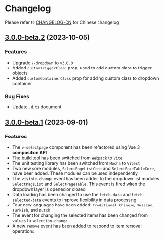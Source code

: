 # Changelog

Please refer to [CHANGELOG-CN](CHANGELOG-CN.md) for Chinese changelog

## [3.0.0-beta.2](https://github.com/TerryZ/v-selectpage/compare/v3.0.0-beta.1...v3.0.0-beta.2) (2023-10-05)

### Features

- Upgrade `v-dropdown` to `v3.0.0`
- Added `customTriggerClass` prop, used to add custom class to trigger objects
- Added `customContainerClass` prop for adding custom class to dropdown container

### Bug Fixes

- Update `.d.ts` document

## [3.0.0-beta.1](https://github.com/TerryZ/v-selectpage) (2023-09-01)

### Features

- The `v-selectpage` component has been refactored using Vue 3 **composition API**
- The build tool has been switched from `Webpack` to `Vite`
- The unit testing library has been switched from `Mocha` to `Vitest`
- Two new core modules, `SelectPageListCore` and `SelectPageTableCore`, have been added. These modules can be used independently
- The `visible-change` event has been added to the dropdown list modules `SelectPageList` and `SelectPageTable`. This event is fired when the dropdown layer is opened or closed
- Data loading has been changed to use the `fetch-data` and `fetch-selected-data` events to improve flexibility in data processing
- Four new languages have been added: `Traditional Chinese`, `Russian`, `Turkish`, and `Dutch`
- The event for changing the selected items has been changed from `values` to `selection-change`
- A new `remove` event has been added to respond to item removal operations
